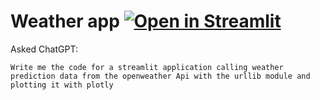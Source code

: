 # Weather app [![Open in Streamlit](https://static.streamlit.io/badges/streamlit_badge_black_white.svg)](https://share.streamlit.io/slevin48/weather_app)

Asked ChatGPT:

`Write me the code for a streamlit application calling weather prediction data from the openweather Api with the urllib module and plotting it with plotly`

